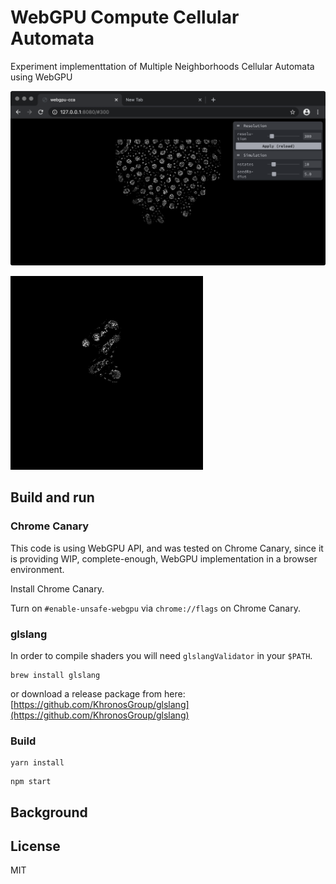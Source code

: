 # WebGPU Compute Cellular Automata

Experiment implementtation of Multiple Neighborhoods Cellular Automata using WebGPU

![preview](preview.png)

![preview2](preview2.gif)

## Build and run

### Chrome Canary

This code is using WebGPU API, and was tested on Chrome Canary, since it is providing WIP, complete-enough, WebGPU implementation in a browser environment.

Install Chrome Canary.

Turn on `#enable-unsafe-webgpu` via `chrome://flags` on Chrome Canary.

### glslang

In order to compile shaders you will need `glslangValidator` in your `$PATH`.

```
brew install glslang
```

or download a release package from here:
[https://github.com/KhronosGroup/glslang](https://github.com/KhronosGroup/glslang)



### Build

```
yarn install
```

```
npm start
```

## Background

## License

MIT
